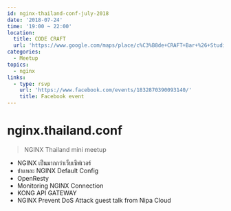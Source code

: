```yaml
---
id: nginx-thailand-conf-july-2018
date: '2018-07-24'
time: '19:00 ~ 22:00'
location:
  title: CODE CRAFT
  url: 'https://www.google.com/maps/place/c%C3%B8de+CRAFT+Bar+%26+Studio/@13.8065307,100.5223342,15z/data=!4m5!3m4!1s0x0:0xe9eec03b79e68253!8m2!3d13.8065307!4d100.5223342'
categories:
  - Meetup
topics:
  - nginx
links:
  - type: rsvp
    url: 'https://www.facebook.com/events/1832870390093140/'
    title: Facebook event
---
```


# nginx.thailand.conf

> NGINX Thailand mini meetup

* NGINX เป็นมากกว่าเว็บเซิฟเวอร์
* ชำแหละ NGINX Default Config
* OpenResty
* Monitoring NGINX Connection
* KONG API GATEWAY
* NGINX Prevent DoS Attack guest talk from Nipa Cloud
